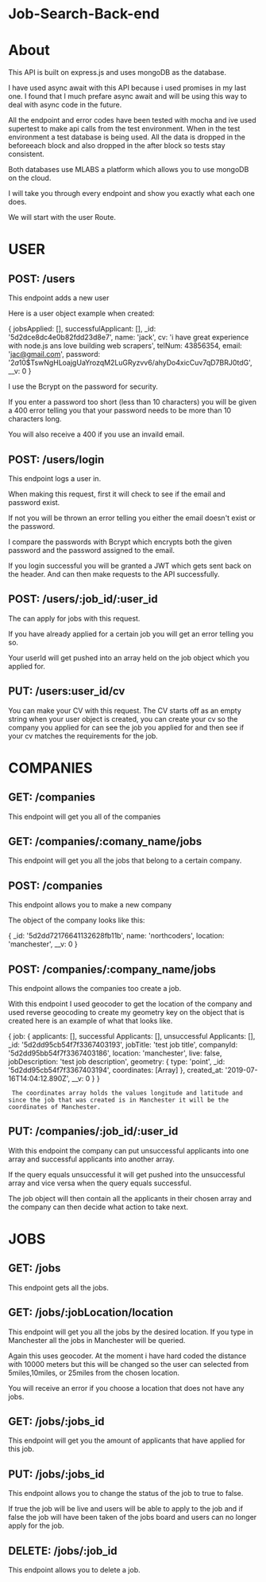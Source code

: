 # Job-Search-Back-end

# About

This API is built on express.js and uses mongoDB as the database.

I have used async await with this API because i used promises in my last one. I found that I much prefare async await and will be using this way to deal with async code in the future.

All the endpoint and error codes have been tested with mocha and ive used supertest to make api calls from the test environment. When in the test environment a test database is being used. All the data is dropped in the beforeeach block and also dropped in the after block so tests stay consistent.

Both databases use MLABS a platform which allows you to use mongoDB on the cloud.

I will take you through every endpoint and show you exactly what each one does.

We will start with the user Route.

# USER

## POST:  /users

This endpoint adds a new user

Here is a user object example when created:

{ jobsApplied: [],
  successfulApplicant: [],
  _id: '5d2dce8dc4e0b82fdd23d8e7',
  name: 'jack',
  cv: 'i have great experience with node.js ans love building web scrapers',
  telNum: 43856354,
  email: 'jac@gmail.com',
  password: '$2a$10$TswNgHLoajgUaYrozqM2LuGRyzvv6/ahyDo4xicCuv7qD7BRJ0tdG',
  __v: 0 }
  
  
  I use the Bcrypt on the password for security.
  
  If you enter a password too short (less than 10 characters) you will be given a 400 error telling you that your password needs to be more than 10 characters long.
  
  You will also receive a 400 if you use an invaild email.
  
  
  ## POST: /users/login
  
  
  This endpoint logs a user in.
  
  When making this request, first it will check to see if the email and password exist.
  
  If not you will be thrown an error telling you either the email doesn't exist or the password.
  
  I compare the passwords with Bcrypt which encrypts both the given password and the password assigned to the email.
  
  If you login successful you will be granted a JWT which gets sent back on the header. And can then make requests to the API successfully.
  
  
  
  ## POST: /users/:job_id/:user_id
  
  The can apply for jobs with this request.
  
  If you have already applied for a certain job you will get an error telling you so.
  
  Your userId will get pushed into an array held on the job object which you applied for.
  
  
  
  ## PUT: /users:user_id/cv
  
  You can make your CV with this request. The CV starts off as an empty string when your user object is created, you can create your cv so the company you applied for can see the job you applied for and then see if your cv matches the requirements for the job.
  
  
  
  
  
  
  # COMPANIES
  
  
  ## GET: /companies
  
  This endpoint will get you all of the companies
  
  
  ## GET: /companies/:comany_name/jobs
  
  
  This endpoint will get you all the jobs that belong to a certain company.
  
  
  
  ## POST: /companies
  
  This endpoint allows you to make a new company 
  
  The object of the company looks like this:
  
  { _id: '5d2dd72176641132628fb11b',
  name: 'northcoders',
  location: 'manchester',
  __v: 0 }
  
  
  
  ## POST: /companies/:company_name/jobs
  
  
  This endpoint allows the companies too create a job.
  
  With this endpoint I used geocoder to get the location of the company and used reverse geocoding to create my geometry key on the object that is created here is an example of what that looks like.
  
  
  { job:
   { applicants: [],
     successful Applicants: [],
     unsuccessful Applicants: [],
     _id: '5d2dd95cb54f7f3367403193',
     jobTitle: 'test job title',
     companyId: '5d2dd95bb54f7f3367403186',
     location: 'manchester',
     live: false,
     jobDescription: 'test job description',
     geometry:
      { type: 'point',
        _id: '5d2dd95cb54f7f3367403194',
        coordinates: [Array] },
     created_at: '2019-07-16T14:04:12.890Z',
     __v: 0 } }
     
     
     The coordinates array holds the values longitude and latitude and since the job that was created is in Manchester it will be the coordinates of Manchester.
     
     
     
     
 ## PUT: /companies/:job_id/:user_id
 
 
 With this endpoint the company can put unsuccessful applicants into one array and successful applicants into another array.
 
 If the query equals unsuccessful it will get pushed into the unsuccessful array and vice versa when the query equals successful.
 
 The job object will then contain all the applicants in their chosen array and the company can then decide what action to take next.
 
 
 
 
 
 
# JOBS


## GET: /jobs

This endpoint gets all the jobs.


## GET: /jobs/:jobLocation/location

This endpoint will get you all the jobs by the desired location. If you type in Manchester all the jobs in Manchester will be queried.

Again this uses geocoder. At the moment i have hard coded the distance with 10000 meters but this will be changed so the user can selected from 5miles,10miles, or 25miles from the chosen location.


You will receive an error if you choose a location that does not have any jobs.




## GET: /jobs/:jobs_id

This endpoint will get you the amount of applicants that have applied for this job.


## PUT: /jobs/:jobs_id

This endpoint allows you to change the status of the job to true to false.

If true the job will be live and users will be able to apply to the job and if false the job will have been taken of the jobs board and users can no longer apply for the job.



## DELETE: /jobs/:job_id

This endpoint allows you to delete a job.



     

     
    
  
  
  
  
  
  
  
  
  
  
  
  
  
  
  
  
  
  



